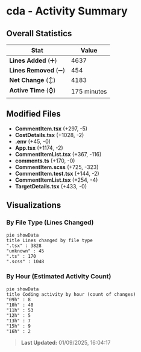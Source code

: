 # cda - Activity Summary 

## Overall Statistics

| Stat                   | Value                                                             |
| ---------------------- | ----------------------------------------------------------------- |
| **Lines Added** (➕)   | 4637                                          |
| **Lines Removed** (➖) | 454                                        |
| **Net Change** (↕)    | 4183                |
| **Active Time** (⌚)   | 175 minutes |


## Modified Files
- **CommentItem.tsx** (+297, -5)
- **CostDetails.tsx** (+1028, -2)
- **.env** (+45, -0)
- **App.tsx** (+1174, -2)
- **CommentItemList.tsx** (+367, -116)
- **comments.ts** (+170, -0)
- **CommentItem.scss** (+725, -323)
- **CommentItem.test.tsx** (+144, -2)
- **CommentItemList.tsx** (+254, -4)
- **TargetDetails.tsx** (+433, -0)

## Visualizations

### By File Type (Lines Changed)

```mermaid
pie showData
title Lines changed by file type
".tsx" : 3828
"unknown" : 45
".ts" : 170
".scss" : 1048
```

### By Hour (Estimated Activity Count)

```mermaid
pie showData
title Coding activity by hour (count of changes)
"09h" : 8
"10h" : 40
"11h" : 53
"12h" : 5
"13h" : 7
"15h" : 9
"16h" : 2
```


> **Last Updated:** 01/09/2025, 16:04:17